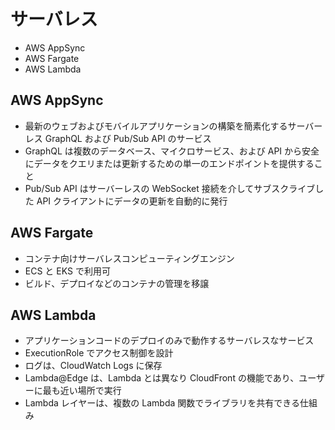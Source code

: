 # サーバレス

* AWS AppSync
* AWS Fargate
* AWS Lambda

## AWS AppSync
* 最新のウェブおよびモバイルアプリケーションの構築を簡素化するサーバーレス GraphQL および Pub/Sub API のサービス
* GraphQL は複数のデータベース、マイクロサービス、および API から安全にデータをクエリまたは更新するための単一のエンドポイントを提供すること
* Pub/Sub API はサーバーレスの WebSocket 接続を介してサブスクライブした API クライアントにデータの更新を自動的に発行

## AWS Fargate
* コンテナ向けサーバレスコンピューティングエンジン
* ECS と EKS で利用可
* ビルド、デプロイなどのコンテナの管理を移譲

## AWS Lambda
* アプリケーションコードのデプロイのみで動作するサーバレスなサービス
* ExecutionRole でアクセス制御を設計
* ログは、CloudWatch Logs に保存
* Lambda@Edge は、Lambda とは異なり CloudFront の機能であり、ユーザーに最も近い場所で実行
* Lambda レイヤーは、複数の Lambda 関数でライブラリを共有できる仕組み
